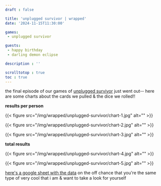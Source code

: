 ```yaml
---
draft : false

title: 'unplugged survivor | wrapped'
date: '2024-11-15T11:30:00'

games:
 - unplugged survivor

guests:
 - happy birthday
 - darling demon eclipse

description : ''

scrolltotop : true
toc : true
---
```


the final episode of our games of [unplugged survivor](https://we-are-heroes-productions.itch.io/unplugged) just went out-- here are some charts about the cards we pulled & the dice we rolled!!

**results per person**

{{< figure src="/img/wrapped/unplugged-survivor/chart-1.jpg" alt="" >}}

{{< figure src="/img/wrapped/unplugged-survivor/chart-2.jpg" alt="" >}}

{{< figure src="/img/wrapped/unplugged-survivor/chart-3.jpg" alt="" >}}

**total results**

{{< figure src="/img/wrapped/unplugged-survivor/chart-4.jpg" alt="" >}}

{{< figure src="/img/wrapped/unplugged-survivor/chart-5.jpg" alt="" >}}

[here's a google sheet with the data](https://docs.google.com/spreadsheets/d/1jSIP0gWqxf0WU-h7LyR94k_AyQe8mf2TnUjgfBkTSAM/edit?usp=sharing) on the off chance that you're the same type of very cool that i am & want to take a look for yourself